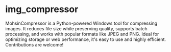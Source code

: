 # img_compressor
MohsinCompressor is a Python-powered Windows tool for compressing images. It reduces file size while preserving quality, supports batch processing, and works with popular formats like JPEG and PNG. Ideal for optimizing storage or web performance, it's easy to use and highly efficient. Contributions are welcome!

